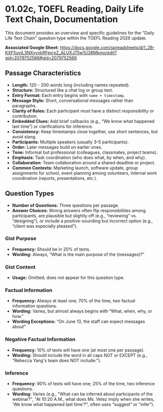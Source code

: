 # 01.02c, TOEFL Reading, Daily Life Text Chain, Documentation

This document provides an overview and specific guidelines for the "Daily Life Text Chain" question type within the TOEFL Reading 2026 update.

**Associated Google Sheet:** https://docs.google.com/spreadsheets/d/1_2B-KXF5uviL3NXvyxkRFexrsZ_ALUXJ75w1U38Mkmo/edit?gid=2079752566#gid=2079752566

## Passage Characteristics
*   **Length:** 120 - 200 words long (including names repeated).
*   **Structure:** Structured like a chat log or group text.
*   **Entry Format:** Each entry begins with `name + timestamp`.
*   **Message Style:** Short, conversational messages rather than paragraphs.
*   **Clarity of Roles:** Each participant must have a distinct responsibility or contribution.
*   **Embedded Clues:** Add brief callbacks (e.g., “We know what happened last time”) or clarifications for inference.
*   **Consistency:** Keep timestamps close together, use short sentences, but avoid slang.
*   **Participants:** Multiple speakers (usually 3–5 participants).
*   **Order:** Later messages build on earlier ones.
*   **Tone:** Informal but professional (colleagues, classmates, project teams).
*   **Emphasis:** Task coordination (who does what, by when, and why).
*   **Collaboration:** Team collaboration around a shared deadline or project.
*   **Common Contexts:** Marketing launch, software update, group assignments for school, event planning among volunteers, internal work coordination (reports, presentations, etc.).

## Question Types
*   **Number of Questions:** Three questions per passage.
*   **Answer Choices:** Wrong answers often flip responsibilities among participants, are plausible but slightly off (e.g., “reviewing” vs. “designing”), or include a positive-sounding but incorrect option (e.g., “client was especially pleased”).

### Gist Purpose
*   **Frequency:** Should be in 20% of texts.
*   **Wording:** Always, “What is the main purpose of the (messages)?”

### Gist Content
*   **Usage:** Omitted; does not appear for this question type.

### Factual Information
*   **Frequency:** Always at least one; 70% of the time, two factual information questions.
*   **Wording:** Varies, but almost always begins with “What, when, why, or how.”
*   **Wording Exceptions:** “On June 13, the staff can expect messages about”

### Negative Factual Information
*   **Frequency:** 10% of texts will have one (at most one per passage).
*   **Wording:** Should include the word in all caps NOT or EXCEPT (e.g., "Rebecca Yang's team does NOT include:").

### Inference
*   **Frequency:** 90% of texts will have one; 25% of the time, two inference questions.
*   **Wording:** Varies (e.g., "What can be inferred about participants of the webinar?", "At 10:20 A.M., what does Ms. Velez imply when she writes, 'We know what happened last time'?", often uses “suggest” or “infer”).
